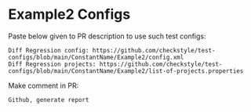 # Example2 Configs
Paste below given to PR description to use such test configs:
```
Diff Regression config: https://github.com/checkstyle/test-configs/blob/main/ConstantName/Example2/config.xml
Diff Regression projects: https://github.com/checkstyle/test-configs/blob/main/ConstantName/Example2/list-of-projects.properties
```
Make comment in PR:
```
Github, generate report
```
